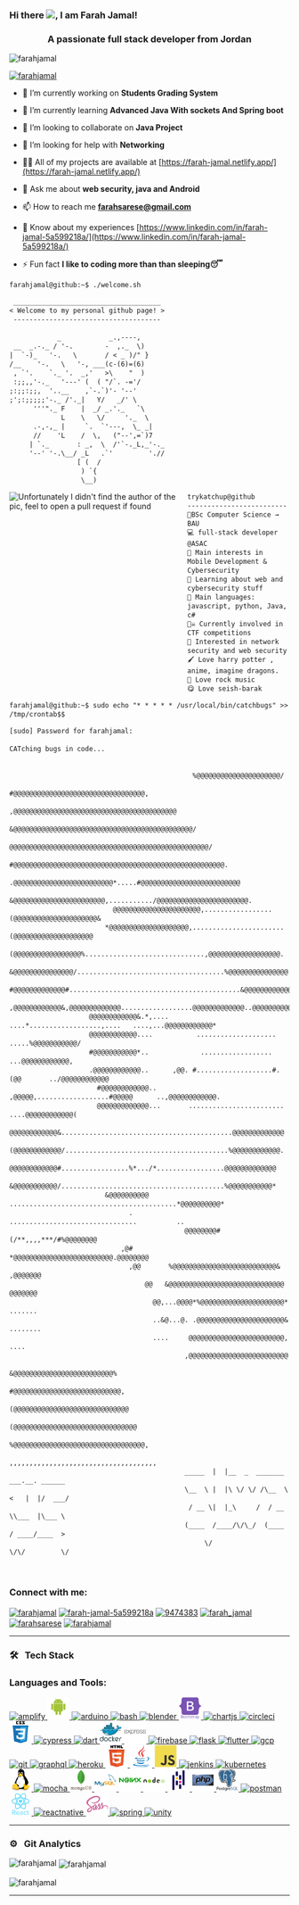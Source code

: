 ### Hi there <img src="https://raw.githubusercontent.com/MartinHeinz/MartinHeinz/master/wave.gif" width="30px">, I am Farah Jamal!
<h3 align="center">A passionate full stack developer from Jordan</h3>


<p align="left"> <img src="https://komarev.com/ghpvc/?username=farahjamal&label=Profile%20views&color=0e75b6&style=flat" alt="farahjamal" /> </p>

<p align="left"> <a href="https://github.com/ryo-ma/github-profile-trophy"><img src="https://github-profile-trophy.vercel.app/?username=farahjamal" alt="farahjamal" /></a> </p>

- 🔭 I’m currently working on **Students Grading System**

- 🌱 I’m currently learning **Advanced Java With sockets And Spring boot**

- 👯 I’m looking to collaborate on **Java Project**

- 🤝 I’m looking for help with **Networking**

- 👨‍💻 All of my projects are available at [https://farah-jamal.netlify.app/](https://farah-jamal.netlify.app/)

- 💬 Ask me about **web security, java and Android**

- 📫 How to reach me **farahsarese@gmail.com**

- 📄 Know about my experiences [https://www.linkedin.com/in/farah-jamal-5a599218a/](https://www.linkedin.com/in/farah-jamal-5a599218a/)

- ⚡ Fun fact **I like to coding more than than sleeping😴**


```console
farahjamal@github:~$ ./welcome.sh
```

```
 _____________________________________
< Welcome to my personal github page! >
 ------------------------------------- 

            _            _.,----,
 __  _.-._ / '-.        -  ,._  \) 
|  `-)_   '-.   \       / < _ )/" }
/__    '-.   \   '-, ___(c-(6)=(6)
 , `'.    `._ '.  _,'   >\    "  )
 :;;,,'-._   '---' (  ( "/`. -='/
;:;;:;;,  '..__    ,`-.`)'- '--'
;';:;;;;;'-._ /'._|   Y/   _/' \
      '''"._ F    |  _/ _.'._   `\
             L    \   \/     '._  \
      .-,-,_ |     `.  `'---,  \_ _|
      //    'L    /  \,   ("--',=`)7
     | `._       : _,  \  /'`-._L,_'-._
     '--' '-.\__/ _L   .`'         './/
                 [ (  /
                  ) `{
                  \__)
```

<img align="left" src="https://i.ibb.co/1Zbmhtc/dragons.png" alt="Unfortunately I didn't find the author of the pic, feel to open a pull request if found" width="320" height="240" /> 

```
trykatchup@github
-------------------------
🏫BSc Computer Science → BAU
💻 full-stack developer @ASAC
🔎 Main interests in Mobile Development & Cybersecurity
🌱 Learning about web and cybersecurity stuff
🌟 Main languages: javascript, python, Java, c# 
🏴‍☠️ Currently involved in CTF competitions
🚩 Interested in network security and web security
🖌️ Love harry potter , anime, imagine dragons.
🎵 Love rock music
😋 Love seish-barak
```

```console
farahjamal@github:~$ sudo echo "* * * * * /usr/local/bin/catchbugs" >> /tmp/crontab$$
```

```
[sudo] Password for farahjamal:

CATching bugs in code...


                                              %@@@@@@@@@@@@@@@@@@@@@/                            
                                        #@@@@@@@@@@@@@@@@@@@@@@@@@@@@@@@@@,                      
                                    ,@@@@@@@@@@@@@@@@@@@@@@@@@@@@@@@@@@@@@@@@@                   
                                  &@@@@@@@@@@@@@@@@@@@@@@@@@@@@@@@@@@@@@@@@@@@@@/                
                                @@@@@@@@@@@@@@@@@@@@@@@@@@@@@@@@@@@@@@@@@@@@@@@@@@/              
                              #@@@@@@@@@@@@@@@@@@@@@@@@@@@@@@@@@@@@@@@@@@@@@@@@@@@@@.            
                            .@@@@@@@@@@@@@@@@@@@@@@@@@*.....#@@@@@@@@@@@@@@@@@@@@@@@@@           
                            &@@@@@@@@@@@@@@@@@@@@@@@,.........../@@@@@@@@@@@@@@@@@@@@@@@.         
                          @@@@@@@@@@@@@@@@@@@@@@,.................(@@@@@@@@@@@@@@@@@@@@@&        
                        *@@@@@@@@@@@@@@@@@@@@,.......................(@@@@@@@@@@@@@@@@@@@@       
                        (@@@@@@@@@@@@@@@@@%..............................,@@@@@@@@@@@@@@@@@@.     
                      &@@@@@@@@@@@@@@@/.....................................%@@@@@@@@@@@@@@@.    
                      #@@@@@@@@@@@@@#...........................................&@@@@@@@@@@@@@.   
                    ,@@@@@@@@@@@@&,@@@@@@@@@@@@@..................@@@@@@@@@@@@@..@@@@@@@@@@@@@   
                    @@@@@@@@@@@@&.*,....   ....*..................,....   ....,...@@@@@@@@@@@@*  
                    @@@@@@@@@@@@....           ....................          .....%@@@@@@@@@@@/  
                    #@@@@@@@@@@@*..             ..................             ...@@@@@@@@@@@@,  
                    .@@@@@@@@@@@@..      ,@@. #...................#. (@@       ../@@@@@@@@@@@@   
                      #@@@@@@@@@@@@..     ,@@@@@,..................#@@@@@      ..,@@@@@@@@@@@@.   
                      @@@@@@@@@@@@@...       ........................       ....@@@@@@@@@@@@(    
                        @@@@@@@@@@@@&...........................................@@@@@@@@@@@@@     
                        (@@@@@@@@@@@@/.........................................%@@@@@@@@@@@@.     
                        @@@@@@@@@@@@#.................%*.../*.................@@@@@@@@@@@@@      
                        &@@@@@@@@@@@/.........................................%@@@@@@@@@@@*      
                        &@@@@@@@@@@  ..........................................*@@@@@@@@@@*      
                              .            ................................          ..           
                                            @@@@@@@@#(/**,,,,***/#%@@@@@@@@                       
                            ,@#          *@@@@@@@@@@@@@@@@@@@@@@@@@.@@@@@@@@                     
                              ,@@       %@@@@@@@@@@@@@@@@@@@@@@@@@@& ,@@@@@@@                    
                                  @@   &@@@@@@@@@@@@@@@@@@@@@@@@@@@@@   @@@@@@@                   
                                    @@,...@@@@*%@@@@@@@@@@@@@@@@@@@@@*   .......                  
                                    ..&@...@. .@@@@@@@@@@@@@@@@@@@@@@&  ........                  
                                    ....     @@@@@@@@@@@@@@@@@@@@@@@@,    ....                   
                                            ,@@@@@@@@@@@@@@@@@@@@@@@@@                           
                                            &@@@@@@@@@@@@@@@@@@@@@@@@@%                          
                                            #@@@@@@@@@@@@@@@@@@@@@@@@@@@,                         
                                          (@@@@@@@@@@@@@@@@@@@@@@@@@@@@@                         
                                          (@@@@@@@@@@@@@@@@@@@@@@@@@@@@@@@                        
                                        %@@@@@@@@@@@@@@@@@@@@@@@@@@@@@@@@@,                      
                                        ,,,,,,,,,,,,,,,,,,,,,,,,,,,,,,,,,,,,,                                
                                            _____  |  |__  _  _______  ___.__. ______
                                            \__  \ |  |\ \/ \/ /\__  \<   |  |/  ___/
                                             / __ \|  |_\     /  / __ \\___  |\___ \ 
                                            (____  /____/\/\_/  (____  / ____/____  >
                                                 \/                  \/\/         \/ 

                     
```

<h3 align="left">Connect with me:</h3>
<p align="left">
<a href="https://codepen.io/farahjamal" target="blank"><img align="center" src="https://raw.githubusercontent.com/rahuldkjain/github-profile-readme-generator/master/src/images/icons/Social/codepen.svg" alt="farahjamal" height="30" width="40" /></a>
<a href="https://linkedin.com/in/farah-jamal-5a599218a" target="blank"><img align="center" src="https://raw.githubusercontent.com/rahuldkjain/github-profile-readme-generator/master/src/images/icons/Social/linked-in-alt.svg" alt="farah-jamal-5a599218a" height="30" width="40" /></a>
<a href="https://stackoverflow.com/users/9474383" target="blank"><img align="center" src="https://raw.githubusercontent.com/rahuldkjain/github-profile-readme-generator/master/src/images/icons/Social/stack-overflow.svg" alt="9474383" height="30" width="40" /></a>
<a href="https://www.hackerrank.com/farah_jamal" target="blank"><img align="center" src="https://raw.githubusercontent.com/rahuldkjain/github-profile-readme-generator/master/src/images/icons/Social/hackerrank.svg" alt="farah_jamal" height="30" width="40" /></a>
<a href="https://codeforces.com/profile/farahsarese" target="blank"><img align="center" src="https://raw.githubusercontent.com/rahuldkjain/github-profile-readme-generator/master/src/images/icons/Social/codeforces.svg" alt="farahsarese" height="30" width="40" /></a>
<a href="https://www.leetcode.com/farahjamal" target="blank"><img align="center" src="https://raw.githubusercontent.com/rahuldkjain/github-profile-readme-generator/master/src/images/icons/Social/leet-code.svg" alt="farahjamal" height="30" width="40" /></a>
</p>


---

### 🛠 &nbsp; Tech Stack

<h3 align="left">Languages and Tools:</h3>
<p align="left"> <a href="https://aws.amazon.com/amplify/" target="_blank" rel="noreferrer"> <img src="https://docs.amplify.aws/assets/logo-dark.svg" alt="amplify" width="40" height="40"/> </a> <a href="https://developer.android.com" target="_blank" rel="noreferrer"> <img src="https://raw.githubusercontent.com/devicons/devicon/master/icons/android/android-original-wordmark.svg" alt="android" width="40" height="40"/> </a> <a href="https://www.arduino.cc/" target="_blank" rel="noreferrer"> <img src="https://cdn.worldvectorlogo.com/logos/arduino-1.svg" alt="arduino" width="40" height="40"/> </a> <a href="https://www.gnu.org/software/bash/" target="_blank" rel="noreferrer"> <img src="https://www.vectorlogo.zone/logos/gnu_bash/gnu_bash-icon.svg" alt="bash" width="40" height="40"/> </a> <a href="https://www.blender.org/" target="_blank" rel="noreferrer"> <img src="https://download.blender.org/branding/community/blender_community_badge_white.svg" alt="blender" width="40" height="40"/> </a> <a href="https://getbootstrap.com" target="_blank" rel="noreferrer"> <img src="https://raw.githubusercontent.com/devicons/devicon/master/icons/bootstrap/bootstrap-plain-wordmark.svg" alt="bootstrap" width="40" height="40"/> </a> <a href="https://www.chartjs.org" target="_blank" rel="noreferrer"> <img src="https://www.chartjs.org/media/logo-title.svg" alt="chartjs" width="40" height="40"/> </a> <a href="https://circleci.com" target="_blank" rel="noreferrer"> <img src="https://www.vectorlogo.zone/logos/circleci/circleci-icon.svg" alt="circleci" width="40" height="40"/> </a> <a href="https://www.w3schools.com/css/" target="_blank" rel="noreferrer"> <img src="https://raw.githubusercontent.com/devicons/devicon/master/icons/css3/css3-original-wordmark.svg" alt="css3" width="40" height="40"/> </a> <a href="https://www.cypress.io" target="_blank" rel="noreferrer"> <img src="https://raw.githubusercontent.com/simple-icons/simple-icons/6e46ec1fc23b60c8fd0d2f2ff46db82e16dbd75f/icons/cypress.svg" alt="cypress" width="40" height="40"/> </a> <a href="https://dart.dev" target="_blank" rel="noreferrer"> <img src="https://www.vectorlogo.zone/logos/dartlang/dartlang-icon.svg" alt="dart" width="40" height="40"/> </a> <a href="https://www.docker.com/" target="_blank" rel="noreferrer"> <img src="https://raw.githubusercontent.com/devicons/devicon/master/icons/docker/docker-original-wordmark.svg" alt="docker" width="40" height="40"/> </a> <a href="https://expressjs.com" target="_blank" rel="noreferrer"> <img src="https://raw.githubusercontent.com/devicons/devicon/master/icons/express/express-original-wordmark.svg" alt="express" width="40" height="40"/> </a> <a href="https://firebase.google.com/" target="_blank" rel="noreferrer"> <img src="https://www.vectorlogo.zone/logos/firebase/firebase-icon.svg" alt="firebase" width="40" height="40"/> </a> <a href="https://flask.palletsprojects.com/" target="_blank" rel="noreferrer"> <img src="https://www.vectorlogo.zone/logos/pocoo_flask/pocoo_flask-icon.svg" alt="flask" width="40" height="40"/> </a> <a href="https://flutter.dev" target="_blank" rel="noreferrer"> <img src="https://www.vectorlogo.zone/logos/flutterio/flutterio-icon.svg" alt="flutter" width="40" height="40"/> </a> <a href="https://cloud.google.com" target="_blank" rel="noreferrer"> <img src="https://www.vectorlogo.zone/logos/google_cloud/google_cloud-icon.svg" alt="gcp" width="40" height="40"/> </a> <a href="https://git-scm.com/" target="_blank" rel="noreferrer"> <img src="https://www.vectorlogo.zone/logos/git-scm/git-scm-icon.svg" alt="git" width="40" height="40"/> </a> <a href="https://graphql.org" target="_blank" rel="noreferrer"> <img src="https://www.vectorlogo.zone/logos/graphql/graphql-icon.svg" alt="graphql" width="40" height="40"/> </a> <a href="https://heroku.com" target="_blank" rel="noreferrer"> <img src="https://www.vectorlogo.zone/logos/heroku/heroku-icon.svg" alt="heroku" width="40" height="40"/> </a> <a href="https://www.w3.org/html/" target="_blank" rel="noreferrer"> <img src="https://raw.githubusercontent.com/devicons/devicon/master/icons/html5/html5-original-wordmark.svg" alt="html5" width="40" height="40"/> </a> <a href="https://www.java.com" target="_blank" rel="noreferrer"> <img src="https://raw.githubusercontent.com/devicons/devicon/master/icons/java/java-original.svg" alt="java" width="40" height="40"/> </a> <a href="https://developer.mozilla.org/en-US/docs/Web/JavaScript" target="_blank" rel="noreferrer"> <img src="https://raw.githubusercontent.com/devicons/devicon/master/icons/javascript/javascript-original.svg" alt="javascript" width="40" height="40"/> </a> <a href="https://www.jenkins.io" target="_blank" rel="noreferrer"> <img src="https://www.vectorlogo.zone/logos/jenkins/jenkins-icon.svg" alt="jenkins" width="40" height="40"/> </a> <a href="https://kubernetes.io" target="_blank" rel="noreferrer"> <img src="https://www.vectorlogo.zone/logos/kubernetes/kubernetes-icon.svg" alt="kubernetes" width="40" height="40"/> </a> <a href="https://www.linux.org/" target="_blank" rel="noreferrer"> <img src="https://raw.githubusercontent.com/devicons/devicon/master/icons/linux/linux-original.svg" alt="linux" width="40" height="40"/> </a> <a href="https://mochajs.org" target="_blank" rel="noreferrer"> <img src="https://www.vectorlogo.zone/logos/mochajs/mochajs-icon.svg" alt="mocha" width="40" height="40"/> </a> <a href="https://www.mongodb.com/" target="_blank" rel="noreferrer"> <img src="https://raw.githubusercontent.com/devicons/devicon/master/icons/mongodb/mongodb-original-wordmark.svg" alt="mongodb" width="40" height="40"/> </a> <a href="https://www.mysql.com/" target="_blank" rel="noreferrer"> <img src="https://raw.githubusercontent.com/devicons/devicon/master/icons/mysql/mysql-original-wordmark.svg" alt="mysql" width="40" height="40"/> </a> <a href="https://www.nginx.com" target="_blank" rel="noreferrer"> <img src="https://raw.githubusercontent.com/devicons/devicon/master/icons/nginx/nginx-original.svg" alt="nginx" width="40" height="40"/> </a> <a href="https://nodejs.org" target="_blank" rel="noreferrer"> <img src="https://raw.githubusercontent.com/devicons/devicon/master/icons/nodejs/nodejs-original-wordmark.svg" alt="nodejs" width="40" height="40"/> </a> <a href="https://pandas.pydata.org/" target="_blank" rel="noreferrer"> <img src="https://raw.githubusercontent.com/devicons/devicon/2ae2a900d2f041da66e950e4d48052658d850630/icons/pandas/pandas-original.svg" alt="pandas" width="40" height="40"/> </a> <a href="https://www.php.net" target="_blank" rel="noreferrer"> <img src="https://raw.githubusercontent.com/devicons/devicon/master/icons/php/php-original.svg" alt="php" width="40" height="40"/> </a> <a href="https://www.postgresql.org" target="_blank" rel="noreferrer"> <img src="https://raw.githubusercontent.com/devicons/devicon/master/icons/postgresql/postgresql-original-wordmark.svg" alt="postgresql" width="40" height="40"/> </a> <a href="https://postman.com" target="_blank" rel="noreferrer"> <img src="https://www.vectorlogo.zone/logos/getpostman/getpostman-icon.svg" alt="postman" width="40" height="40"/> </a> <a href="https://reactjs.org/" target="_blank" rel="noreferrer"> <img src="https://raw.githubusercontent.com/devicons/devicon/master/icons/react/react-original-wordmark.svg" alt="react" width="40" height="40"/> </a> <a href="https://reactnative.dev/" target="_blank" rel="noreferrer"> <img src="https://reactnative.dev/img/header_logo.svg" alt="reactnative" width="40" height="40"/> </a> <a href="https://sass-lang.com" target="_blank" rel="noreferrer"> <img src="https://raw.githubusercontent.com/devicons/devicon/master/icons/sass/sass-original.svg" alt="sass" width="40" height="40"/> </a> <a href="https://spring.io/" target="_blank" rel="noreferrer"> <img src="https://www.vectorlogo.zone/logos/springio/springio-icon.svg" alt="spring" width="40" height="40"/> </a> <a href="https://unity.com/" target="_blank" rel="noreferrer"> <img src="https://www.vectorlogo.zone/logos/unity3d/unity3d-icon.svg" alt="unity" width="40" height="40"/> </a> </p>

---

### ⚙️ &nbsp; Git Analytics

<p><img align="left" src="https://github-readme-stats.vercel.app/api/top-langs?username=farahjamal&show_icons=true&locale=en&layout=compact" alt="farahjamal" /></p>

<p>&nbsp;<img align="center" src="https://github-readme-stats.vercel.app/api?username=farahjamal&show_icons=true&locale=en" alt="farahjamal" /></p>

<p><img align="center" src="https://github-readme-streak-stats.herokuapp.com/?user=farahjamal&" alt="farahjamal" /></p>

---


